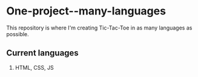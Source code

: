 # One-project--many-languages

This repository is where I'm creating Tic-Tac-Toe in as many languages as possible.

## Current languages
1) HTML, CSS, JS
